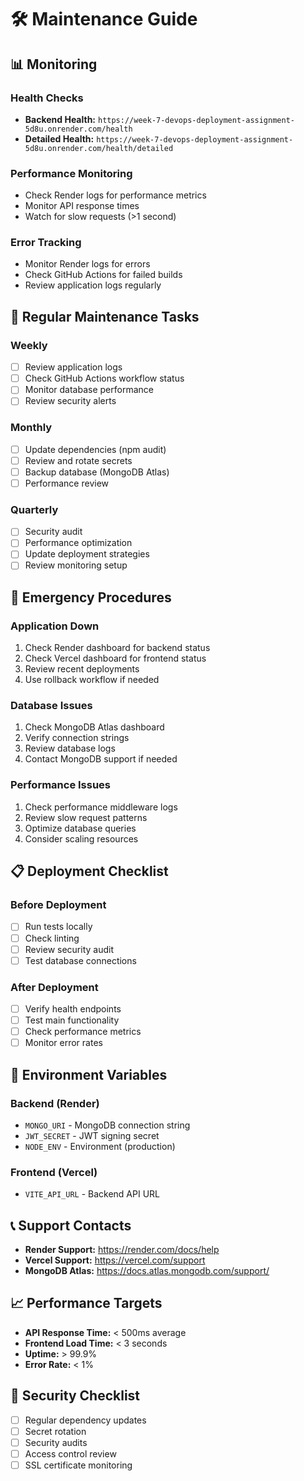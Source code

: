 # 🛠️ Maintenance Guide

## 📊 Monitoring

### Health Checks
- **Backend Health:** `https://week-7-devops-deployment-assignment-5d8u.onrender.com/health`
- **Detailed Health:** `https://week-7-devops-deployment-assignment-5d8u.onrender.com/health/detailed`

### Performance Monitoring
- Check Render logs for performance metrics
- Monitor API response times
- Watch for slow requests (>1 second)

### Error Tracking
- Monitor Render logs for errors
- Check GitHub Actions for failed builds
- Review application logs regularly

## 🔄 Regular Maintenance Tasks

### Weekly
- [ ] Review application logs
- [ ] Check GitHub Actions workflow status
- [ ] Monitor database performance
- [ ] Review security alerts

### Monthly
- [ ] Update dependencies (npm audit)
- [ ] Review and rotate secrets
- [ ] Backup database (MongoDB Atlas)
- [ ] Performance review

### Quarterly
- [ ] Security audit
- [ ] Performance optimization
- [ ] Update deployment strategies
- [ ] Review monitoring setup

## 🚨 Emergency Procedures

### Application Down
1. Check Render dashboard for backend status
2. Check Vercel dashboard for frontend status
3. Review recent deployments
4. Use rollback workflow if needed

### Database Issues
1. Check MongoDB Atlas dashboard
2. Verify connection strings
3. Review database logs
4. Contact MongoDB support if needed

### Performance Issues
1. Check performance middleware logs
2. Review slow request patterns
3. Optimize database queries
4. Consider scaling resources

## 📋 Deployment Checklist

### Before Deployment
- [ ] Run tests locally
- [ ] Check linting
- [ ] Review security audit
- [ ] Test database connections

### After Deployment
- [ ] Verify health endpoints
- [ ] Test main functionality
- [ ] Check performance metrics
- [ ] Monitor error rates

## 🔧 Environment Variables

### Backend (Render)
- `MONGO_URI` - MongoDB connection string
- `JWT_SECRET` - JWT signing secret
- `NODE_ENV` - Environment (production)

### Frontend (Vercel)
- `VITE_API_URL` - Backend API URL

## 📞 Support Contacts

- **Render Support:** https://render.com/docs/help
- **Vercel Support:** https://vercel.com/support
- **MongoDB Atlas:** https://docs.atlas.mongodb.com/support/

## 📈 Performance Targets

- **API Response Time:** < 500ms average
- **Frontend Load Time:** < 3 seconds
- **Uptime:** > 99.9%
- **Error Rate:** < 1%

## 🔐 Security Checklist

- [ ] Regular dependency updates
- [ ] Secret rotation
- [ ] Security audits
- [ ] Access control review
- [ ] SSL certificate monitoring 